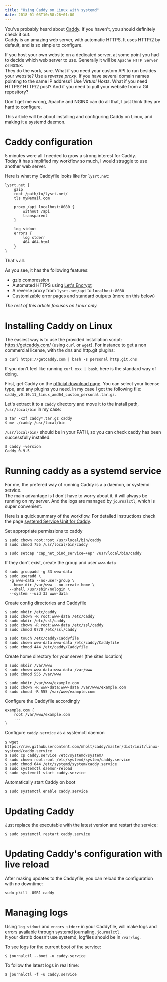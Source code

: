 ```yaml
---
title: "Using Caddy on Linux with systemd"
date: 2018-01-03T10:58:26+01:00
---
```


You've probably heard about [Caddy](https://caddyserver.com/). If you haven't, you should definitely check it out.  
Caddy is an amazing web server, with automatic HTTPS. It uses HTTP/2 by default, and is so simple to configure.

If you host your own website on a dedicated server, at some point you had to decide which web server to use. Generally it will be `Apache HTTP Server` or `NGINX`.  
They do the work, sure. What if you need your custom API to run besides your website? Use a *reverse proxy*.
If you have several domain names pointing to the same IP address? Use *Virtual Hosts*.
What if you need HTTPS? HTTP/2 post? And if you need to pull your website from a Git repository?

Don't get me wrong, Apache and NGINX can do all that, I just think they are hard to configure.

This article will be about installing and configuring Caddy on Linux, and making it a systemd daemon.

# Caddy configuration

5 minutes were all I needed to grow a strong interest for Caddy.  
Today it has simplified my workflow so much, I would struggle to use another web server. 

Here is what my Caddyfile looks like for `lysrt.net`:

```
lysrt.net {
    gzip
    root /path/to/lysrt.net/
    tls my@email.com
    
    proxy /api localhost:8080 {
        without /api
        transparent
    }
    
    log stdout
    errors {
        log stderr
        404 404.html
    }
}
```

That's all.

As you see, it has the following features:

* gzip compression
* Automated HTTPS using [Let's Encrypt](https://letsencrypt.org/)
* A reverse proxy from `lysrt.net/api` to `localhost:8080`
* Customizable error pages and standard outputs (more on this below)

*The rest of this article focuses on Linux only.*

# Installing Caddy on Linux

The easiest way is to use the provided installation script: https://getcaddy.com/ (using `curl` or `wget`). For instance to get a non commercial license, with the dns and http.git plugins:  

```shell
$ curl https://getcaddy.com | bash -s personal http.git,dns
```

If you don't feel like running `curl xxx | bash`, here is the standard way of doing.

First, get Caddy on the [official download page](https://caddyserver.com/download). You can select your license type, and any plugins you need. In my case I got the following file: `caddy_v0.10.11_linux_amd64_custom_personal.tar.gz`.

Let's extract it to a `caddy` directory and move it to the install path, `/usr/local/bin` in my case:
```shell
$ tar -xzf caddy*.tar.gz caddy
$ mv ./caddy /usr/local/bin
```

`/usr/local/bin/` should be in your PATH, so you can check caddy has been successfully installed:
```shell
$ caddy -version
Caddy 0.9.5
```

# Running caddy as a systemd service

For me, the prefered way of running Caddy is a a daemon, or systemd service.  
The main advantage is I don't have to worry about it, it will always be running on my server. And the logs are managed by `journalctl`, which is super convenient.

Here is a quick summary of the workflow. For detailed instructions check the page [systemd Service Unit for Caddy](https://github.com/mholt/caddy/tree/master/dist/init/linux-systemd).

Set appropriate permissions to caddy
```shell
$ sudo chown root:root /usr/local/bin/caddy
$ sudo chmod 755 /usr/local/bin/caddy

$ sudo setcap 'cap_net_bind_service=+ep' /usr/local/bin/caddy
```

If they don't exist, create the group and user `www-data`
```shell
$ sudo groupadd -g 33 www-data
$ sudo useradd \
  -g www-data --no-user-group \
  --home-dir /var/www --no-create-home \
  --shell /usr/sbin/nologin \
  --system --uid 33 www-data
```

Create config directories and Caddyfile
```shell
$ sudo mkdir /etc/caddy
$ sudo chown -R root:www-data /etc/caddy
$ sudo mkdir /etc/ssl/caddy
$ sudo chown -R root:www-data /etc/ssl/caddy
$ sudo chmod 0770 /etc/ssl/caddy

$ sudo touch /etc/caddy/Caddyfile
$ sudo chown www-data:www-data /etc/caddy/Caddyfile
$ sudo chmod 444 /etc/caddy/Caddyfile
```

Create home directory for your server (the sites location)
```shell
$ sudo mkdir /var/www
$ sudo chown www-data:www-data /var/www
$ sudo chmod 555 /var/www

$ sudo mkdir /var/www/example.com
$ sudo chown -R www-data:www-data /var/www/example.com
$ sudo chmod -R 555 /var/www/example.com
```

Configure the Caddyfile accordingly
```
example.com {
    root /var/www/example.com
    ...
}
```

Configure `caddy.service` as a systemctl daemon
```shell
$ wget https://raw.githubusercontent.com/mholt/caddy/master/dist/init/linux-systemd/caddy.service
$ sudo cp caddy.service /etc/systemd/system/
$ sudo chown root:root /etc/systemd/system/caddy.service
$ sudo chmod 644 /etc/systemd/system/caddy.service
$ sudo systemctl daemon-reload
$ sudo systemctl start caddy.service
```

Automatically start Caddy on boot
```shell
$ sudo systemctl enable caddy.service
```

# Updating Caddy

Just replace the executable with the latest version and restart the service:
```shell
$ sudo systemctl restart caddy.service
```

# Updating Caddy's configuration with live reload

After making updates to the Caddyfile, you can reload the configuration with no downtime:
```shell
sudo pkill -USR1 caddy
```

# Managing logs

Using `log stdout` and `errors stderr` in your Caddyfile, will make logs and errors available through systemd journaling, `journalctl`.  
It your distrib doesn't use systemd, logfiles should be in `/var/log`.

To see logs for the current boot of the service:
```shell
$ journalctl --boot -u caddy.service
```

To follow the latest logs in real time:
```shell
$ journalctl -f -u caddy.service
```